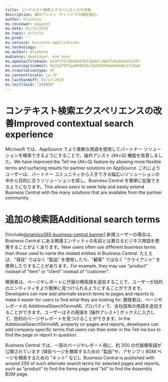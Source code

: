 ```yaml
---
title: コンテキスト検索エクスペリエンスの改善
description: 操作アシスト ウィンドウの機能強化。
author: blazkote
ms.reviewer: edupont
ms.date: 01/21/2019
ms.topic: article
ms.prod: ''
ms.service: business-applications
ms.technology: ''
ms.author: blazkote
audience: developer, end user
ms.openlocfilehash: b1957757d09d66f622688fcd66f5dbd9eb35149f
ms.sourcegitcommit: 9a31d79f2ae098559c294503984e0d9ddc37c0ad
ms.translationtype: HT
ms.contentlocale: ja-JP
ms.lasthandoff: 01/17/2019
ms.locfileid: "210459"
---
```

# <a name="improved-contextual-search-experience"></a><span data-ttu-id="d87ea-103">コンテキスト検索エクスペリエンスの改善</span><span class="sxs-lookup"><span data-stu-id="d87ea-103">Improved contextual search experience</span></span>

<span data-ttu-id="d87ea-104">Microsoft では、AppSource でより柔軟な用語を使用してパートナー ソリューションを検索できるようにすることで、操作アシスト (Alt+Q) 機能を改善しました。</span><span class="sxs-lookup"><span data-stu-id="d87ea-104">We have improved the Tell me (Alt+Q) feature by allowing more flexible terms and surfacing results for partner solutions on AppSource.</span></span> <span data-ttu-id="d87ea-105">これによりユーザーは、パートナー コミュニティから入手できる幅広いソリューションの中から目的に合うソリューションを探し、Business Central を簡単に拡張できるようになります。</span><span class="sxs-lookup"><span data-stu-id="d87ea-105">This allows users to seek help and easily extend Business Central with the many solutions that are available from the partner community.</span></span>

# <a name="additional-search-terms"></a><span data-ttu-id="d87ea-106">追加の検索語</span><span class="sxs-lookup"><span data-stu-id="d87ea-106">Additional search terms</span></span>
[!include[dynamics365-business-central banner](../includes/dynamics365-business-central.md)]
<span data-ttu-id="d87ea-107">新規ユーザーの場合は、Business Central にある関連エンティティの名前とは異なるビジネス用語を使用することがよくあります。</span><span class="sxs-lookup"><span data-stu-id="d87ea-107">New users often use different business terms than those used to name the related entities in Business Central.</span></span> <span data-ttu-id="d87ea-108">たとえば、"項目" ではなく "製品" を使用したり、"顧客" ではなく "クライアント" を使用したりすることがあります。</span><span class="sxs-lookup"><span data-stu-id="d87ea-108">For example, they may use "product" instead of "item" or "client" instead of "customer".</span></span>

<span data-ttu-id="d87ea-109">開発者は、ページやレポートに代替の検索語を追加することで、ユーザーが目的のエンティティをより簡単に見つけられるようにすることができます。</span><span class="sxs-lookup"><span data-stu-id="d87ea-109">Developers can now add alternate search terms to pages and reports to make it easier for users to find what they are looking for.</span></span> <span data-ttu-id="d87ea-110">開発者は、ページやレポートの AdditionalSearchTermsML プロパティで、会社固有の用語を追加することができます。ユーザーはその用語を [操作アシスト] ボックスに入力して、目的のページやレポートを見つけることができます。</span><span class="sxs-lookup"><span data-stu-id="d87ea-110">In the AdditionalSearchTermsML property on pages and reports, developers can add company-specific terms that users can then enter in the Tell me box to find the page or report in question.</span></span>

<span data-ttu-id="d87ea-111">Business Central では、一部のページやレポート用に、約 200 の代替検索語が公開されています (項目ページを検索するための "製品"や、アセンブリ BOM ページを検索するための "キット" など)。</span><span class="sxs-lookup"><span data-stu-id="d87ea-111">Business Central is published with around 200 of such alternate search terms for selected pages and reports, such as "product" to find the Items page and "kit" to find the Assembly BOM page.</span></span>

<!--
Describe the new feature, and then give an elevator pitch of the business value for it. Include high-value capabilities that light up something exciting for our customers. The feature should be something that a customer needs to plan for...definitely larger than a hotfix or bug fix.

If the feature has been designated as a key feature, complete the entire template. Otherwise, only complete the **Business value**, **Describe the feature**, and **Status** sections.

## Business value (Required)
Describe the top capabilities of the feature and and the business problems it solves.  

**Example**
End-of-day processing is a crucial element of retail operational workflow. This involves aggregation of raw transactions into meaningful business data to ensure that business and accounting rules are conformed to, before posting transactions as official business records. Improving the reliability and performance of this batch process and increasing the visibility of the processing for the administrator improves the user experience. Users can easily monitor the progress of the processing and see exactly what caused a validation failure. As a result, they can quickly resolve the issue and reliably retry the process without contacting Microsoft Support.

## Describe the feature (Required)
Describe how the feature works and the scenarios the feature enables. Include concrete examples and screenshots.

**Example**
New capabilities include improved statement posting performance by removing table deadlocks and optimizing batch processing. The introduction of a state model in the posting process aids in rollback and recovery, which eliminates data corruption and the need for manual intervention. Enhanced in-app diagnostics with detailed status, errors, and logs (including details of transactions included in the scope of the statement, transactions resulting in errors, and possible steps to correct issues) allow for easy troubleshooting.

<<screenshot goes here>>

### Who uses this feature (Required)
Indicate each persona impacted:  end user, admin, customizer, citizen developer, developer, business analyst, IT Pro

**Example**
This feature is intended for retail administrators. It works without any additional setup.

### License required
List the license(s) a customer must have to use the feature.

### Setup required (if any beyond standard product setup)

**Example**
This feature must be enabled in System parameters by an administrator.

### Quick steps (provide if feature is done enough)

**Example**
To get started with model‑driven apps, use designers to:
- Define your site map. Model your app's navigation, pulling in only the subset of information your users need. Take advantage of multiple levels of hierarchy and the ability to reference external resources.
- Add dashboards. Include model‑driven dashboards or embedded Power BI content within your app.
- Include entities and components. Add specific forms, views, dashboards, and charts for targeted entities to craft your user experience.

> [!div class="mx-imgBorder"]
> ![Photograph of a man using a Hololens to view augmented reality in Connected Field Service](/articles/Spring18/media/507e34a661a1b831d21ea3dadda9c6cf.jpg "Field Service IoT")

## Compliance, privacy and security considerations
List any compliance, privacy and security considerations that customers should plan for, including any steps or tools provided to help customers comply with GDPR.

## Status (Required)

### Development status
Pick one: Generally available, Public preview, In development

Notes: In development features are features that some teams may have previously included on the roadmap site. Anything in Private preview is considered to be In development.

#### Target timeframe
Enter the release, month, or month or later if dubious. (Release if committed to a release, Month if committed to a month, Month or later if dubious)

### Availability (current availability)

Cloud, On-premises, Government cloud

### Regional availability

List whether this feature is available globally or restricted to specific regions.

## Tell us what you think

Include an alias or link for feedback for the feature.

## We'd like to thank

Link to item from Ideas or User voice.

-->
